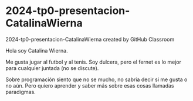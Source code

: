 # 2024-tp0-presentacion-CatalinaWierna
2024-tp0-presentacion-CatalinaWierna created by GitHub Classroom

Hola soy Catalina Wierna. 

Me gusta jugar al futbol y al tenis. Soy dulcera, pero el fernet es lo mejor para cualquier juntada (no se discute). 

Sobre programación siento que no se mucho, no sabria decir si me gusta o no aún. Pero quiero aprender y saber más sobre esas cosas llamadas paradigmas. 
